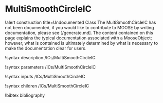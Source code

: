 <!-- MOOSE Documentation Stub: Remove this when content is added. -->

# MultiSmoothCircleIC

!alert construction title=Undocumented Class
The MultiSmoothCircleIC has not been documented, if you would like to contribute to MOOSE by
writing documentation, please see [/generate.md]. The content contained on this page explains
the typical documentation associated with a MooseObject; however, what is contained is ultimately
determined by what is necessary to make the documentation clear for users.

!syntax description /ICs/MultiSmoothCircleIC

!syntax parameters /ICs/MultiSmoothCircleIC

!syntax inputs /ICs/MultiSmoothCircleIC

!syntax children /ICs/MultiSmoothCircleIC

!bibtex bibliography
